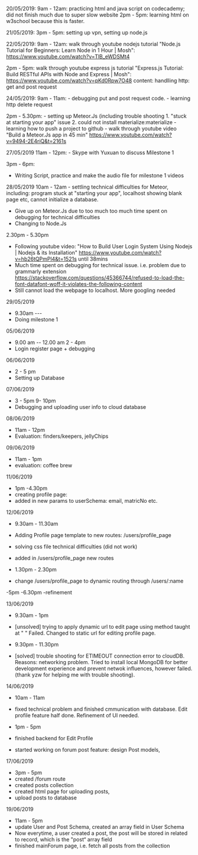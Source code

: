 20/05/2019: 
    9am - 12am: practicing html and java script on codecademy; did not finish much due to super slow website
    2pm - 5pm: learning html on w3school because this is faster.

21/05/2019: 
    3pm - 5pm: setting up vpn, setting up node.js

22/05/2019:
    9am - 12am: walk through youtube nodejs tutorial "Node.js Tutorial for Beginners: Learn Node in 1 Hour | Mosh": https://www.youtube.com/watch?v=TlB_eWDSMt4

   2pm - 5pm: walk through youtube express js tutorial "Express.js Tutorial: Build RESTful APIs with Node and Express | Mosh": https://www.youtube.com/watch?v=pKd0Rpw7O48
   content: handlling http: get and post request
   
24/05/2019:
    9am - 11am:
    - debugging put and post request code.
    - learning http delete request
    
   2pm - 5.30pm:
    - setting up Meteor.Js (including trouble shooting 
        1. "stuck at starting your app" issue
        2. could not install materialize:materialize
    - learning how to push a project to github
    - walk through youtube video "Build a Meteor.Js app in 45 min" https://www.youtube.com/watch?v=9494-2E4riQ&t=2161s
    
27/05/2019
    11am - 12pm:
    - Skype with Yuxuan to discuss Milestone 1
    
   3pm - 6pm:
   - Writing Script, practice and make the audio file for milestone 1 videos
   
28/05/2019
    10am - 12am
    - settling technical difficulties for Meteor, including: program stuck at "starting your app", localhost showing blank page etc, cannot initialize a database.
   - Give up on Meteor.Js due to too much too much time spent on debugging for technical difficulties
   - Changing to Node.Js
   
   2.30pm - 5.30pm
   - Following youtube video: "How to Build User Login System Using Nodejs | Nodejs & its Installation" https://www.youtube.com/watch?v=hb26tQPmPl4&t=1521s  until 38mins
  - Much time spent on debugging for technical issue. i.e. problem due to grammarly extension https://stackoverflow.com/questions/45366744/refused-to-load-the-font-datafont-woff-it-violates-the-following-content
  - Still cannot load the webpage to localhost. More googling needed
  
 29/05/2019
 - 9.30am ---
 - Doing milestone 1
 
 05/06/2019
 - 9.00 am -- 12.00 am 2 - 4pm 
 - Login register page + debugging
 
 06/06/2019
 - 2 - 5 pm 
 - Setting up Database
 
 07/06/2019
 - 3 - 5pm 9- 10pm
 - Debugging and uploading user info to cloud database
 
 08/06/2019
 - 11am - 12pm
  - Evaluation: finders/keepers, jellyChips
  
 09/06/2019
 - 11am - 1pm 
 - evaluation: coffee brew
 
 11/06/2019
 - 1pm -4.30pm
 - creating profile page: 
 - added in new params to userSchema: email, matricNo etc.

12/06/2019
- 9.30am - 11.30am
- Adding Profile page template to new routes: /users/profile_page
- solving css file technical difficulties (did not work)
- added in /users/profile_page new routes

- 1.30pm - 2.30pm
- change /users/profile_page to dynamic routing through /users/:name

-5pm -6.30pm
 -refinement
 
13/06/2019

- 9.30am - 1pm
 - [unsolved] trying to apply dynamic url to edit page using method taught at " " Failed. Changed to static url for editing profile page.

- 9.30pm - 11.30pm
 - [solved] trouble shooting for ETIMEOUT connection error to cloudDB. Reasons: networking problem. Tried to install local MongoDB for better development experience and prevent netwok influences, however failed. (thank yzw for helping me with trouble shooting).
 
14/06/2019
- 10am - 11am
- fixed technical problem and finished cmmunication with database. Edit profile feature half done. Refinement of UI needed.

- 1pm - 5pm
 - finished backend for Edit Profile
 - started working on forum post feature: design Post models, 
 
17/06/2019
- 3pm - 5pm
 - created /forum route
 - created posts collection
 - created html page for uploading posts,
 - upload posts to database
 
19/06/2019
- 11am - 5pm
 - update User and Post Schema, created an array field in User Schema
 - Now everytime, a user created a post, the post will be stored in related to record, which is the "post“ array field 
 - finished mainForum page, i.e. fetch all posts from the collection
